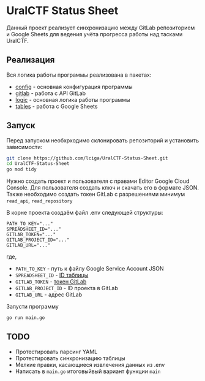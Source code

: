 # UralCTF Status Sheet

Данный проект реализует синхронизацию между GitLab репозиторием и Google Sheets для ведения учёта прогресса работы над тасками UralCTF.

## Реализация
Вся логика работы программы реализована в пакетах:
- [config](https://github.com/lciga/UralCTF-Status-Sheet/blob/main/internal/config/README.md) - основная конфигурация программы
- [gitlab](https://github.com/lciga/UralCTF-Status-Sheet/blob/main/internal/gitlab/README.md) - работа с API GitLab
- [logic](https://github.com/lciga/UralCTF-Status-Sheet/blob/main/internal/logic/README.md) - основная логика работы программы
- [tables](https://github.com/lciga/UralCTF-Status-Sheet/blob/main/internal/tables/README.md) - работа с Google Sheets

## Запуск
Перед запуском необхрходимо склонировать репозиторий и установить зависимости:
```sh
git clone https://github.com/lciga/UralCTF-Status-Sheet.git
cd UralCTF-Status-Sheet
go mod tidy
```
Нужно создать проект и пользователя с правами Editor Google Cloud Console. Для пользователя создать ключ и скачать его в формате JSON. Также необходимо создать токен GitLab с разрешениями минимум `read_api`, `read_repository`

В корне проекта создаём файл .env следующей структуры:
```
PATH_TO_KEY="..."
SPREADSHEET_ID="..."
GITLAB_TOKEN="..."
GITLAB_PROJECT_ID="..."
GITLAB_URL="..."
```
где, 
- `PATH_TO_KEY` - путь к файлу Google Service Account JSON 
- `SPREADSHEET_ID` - [ID таблицы](https://developers.google.com/workspace/sheets/api/guides/concepts)
- `GITLAB_TOKEN` - [токен GitLab](https://docs.gitlab.com/api/rest/authentication/)
- `GITLAB_PROJECT_ID` - ID проекта в GitLab
- `GITLAB_URL` - адрес GitLab

Запусти программу
```sh
go run main.go
```


## TODO
- Протестировать парсинг YAML
- Протестировать синхронизацию таблицы
- Мелкие правки, касающиеся извлечения данных из .env
- Написать в `main.go` итоговыйвый вариант функции `main`